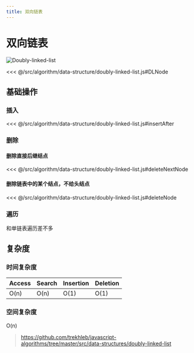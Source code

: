 ```yaml
---
title: 双向链表
---
```


# 双向链表

![Doubly-linked-list](https://upload.wikimedia.org/wikipedia/commons/5/5e/Doubly-linked-list.svg)

<<< @/src/algorithm/data-structure/doubly-linked-list.js#DLNode

## 基础操作

### 插入

<<< @/src/algorithm/data-structure/doubly-linked-list.js#insertAfter

### 删除

#### 删除直接后继结点

<<< @/src/algorithm/data-structure/doubly-linked-list.js#deleteNextNode

#### 删除链表中的某个结点，不给头结点

<<< @/src/algorithm/data-structure/doubly-linked-list.js#deleteNode

### 遍历

和单链表遍历差不多

## 复杂度

### 时间复杂度

| Access | Search | Insertion | Deletion |
| ------ | ------ | --------- | -------- |
| O(n)   | O(n)   | O(1)      | O(1)     |

### 空间复杂度

O(n)

> https://github.com/trekhleb/javascript-algorithms/tree/master/src/data-structures/doubly-linked-list
